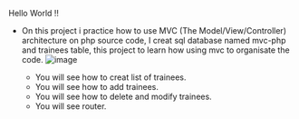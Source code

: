 Hello World !!

- On this project i practice how to use MVC (The Model/View/Controller) architecture on php source code, I creat sql database named mvc-php and trainees table, this project to learn how using mvc to organisate the code.
![image](https://github.com/user-attachments/assets/1355bd9b-3055-477b-ac71-6518c09dbd5b)

  - You will see how to creat list of trainees.
  - You will see how to add trainees.
  - You will see how to delete and modify trainees.
  - You will see router.



